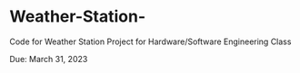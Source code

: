 # Weather-Station-
Code for Weather Station Project for Hardware/Software Engineering Class 

Due: March 31, 2023 
